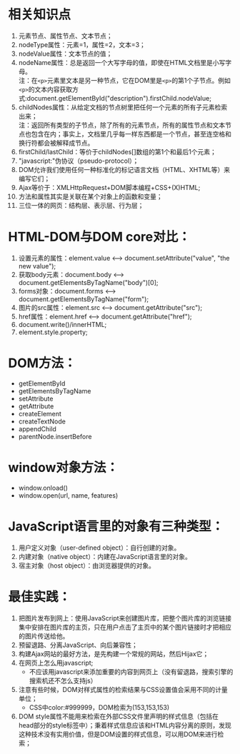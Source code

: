 # 相关知识点  
1. 元素节点、属性节点、文本节点；  
2. nodeType属性：元素=1，属性=2，文本=3；  
3. nodeValue属性：文本节点的值；
4. nodeName属性：总是返回一个大写字母的值，即使在HTML文档里是小写字母。  
注：在`<p>`元素里文本是另一种节点，它在DOM里是`<p>`的第1个子节点。例如`<p>`的文本内容获取方式:document.getElementById("description").firstChild.nodeValue;  
5. childNodes属性：从给定文档的节点树里把任何一个元素的所有子元素检索出来；  
注：返回所有类型的子节点，除了所有的元素节点，所有的属性节点和文本节点也包含在内；事实上，文档里几乎每一样东西都是一个节点，甚至连空格和换行符都会被解释成节点。  
6. firstChild/lastChild：等价于childNodes[]数组的第1个和最后1个元素；  
7. "javascript:"伪协议（pseudo-protocol）；  
8. DOM允许我们使用任何一种标准化的标记语言文档（HTML、XHTML等）来编写它们；  
9. Ajax等价于：XMLHttpRequest+DOM脚本编程+CSS+(X)HTML;  
10. 方法和属性其实是关联在某个对象上的函数和变量；  
11. 三位一体的网页：结构层、表示层、行为层；  

# HTML-DOM与DOM core对比：  
1. 设置元素的属性：element.value <--> document.setAttribute("value", "the new value");  
2. 获取body元素：document.body <--> document.getElementsByTagName("body")[0];  
3. forms对象：document.forms <--> document.getElementsByTagName("form");  
4. 图片的src属性：element.src <--> document.getAttribute("src");  
5. href属性：element.href <--> document.getAttribute("href");  
6. document.write()/innerHTML;
7. element.style.property;   

# DOM方法：  
- getElementById  
- getElementsByTagName  
- setAttribute  
- getAttribute  
- createElement  
- createTextNode  
- appendChild  
- parentNode.insertBefore  

# window对象方法：  
- window.onload()  
- window.open(url, name, features)  

# JavaScript语言里的对象有三种类型：  
1. 用户定义对象（user-defined object）：自行创建的对象。  
2. 内建对象（native object）：内建在JavaScript语言里的对象。  
3. 宿主对象（host object）：由浏览器提供的对象。  

# 最佳实践：  
1. 把图片发布到网上：使用JavaScript来创建图片库，把整个图片库的浏览链接集中安排在图片库的主页，只在用户点击了主页中的某个图片链接时才把相应的图片传送给他。  
2. 预留退路、分离JavaScript、向后兼容性；  
3. 构建Ajax网站的最好方法，是先构建一个常规的网站，然后Hijax它；  
4. 在网页上怎么用javascript;  
    - 不应该用javascript来添加重要的内容到网页上（没有留退路，搜索引擎的搜索机还不怎么支持js）
5. 注意有些时候，DOM对样式属性的检索结果与CSS设置值会采用不同的计量单位；
    - CSS中color:#999999，DOM检索为(153,153,153)
6. DOM style属性不能用来检索在外部CSS文件里声明的样式信息（包括在head部分的style标签中）；秉着样式信息应该和HTML内容分离的原则，发现这种技术没有实用价值，但是DOM设置的样式信息，可以用DOM来进行检索；
